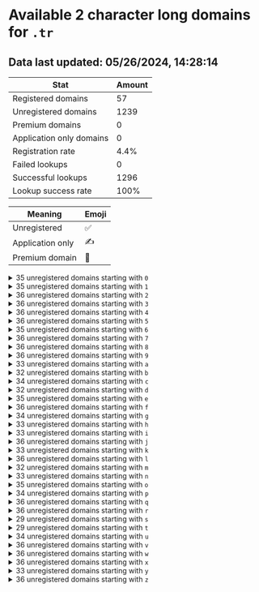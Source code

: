 # Available 2 character long domains for `.tr`

## Data last updated: 05/26/2024, 14:28:14

|Stat|Amount|
|--|--|
|Registered domains|57|
|Unregistered domains|1239|
|Premium domains|0|
|Application only domains|0|
|Registration rate|4.4%|
|Failed lookups|0|
|Successful lookups|1296|
|Lookup success rate|100%|


|Meaning|Emoji|
|--|--|
|Unregistered|:white_check_mark:|
|Application only|:writing_hand:|
|Premium domain|:gem:|

<details>
<summary>35 unregistered domains starting with <bold><code>0</code></bold></summary>

|Type|Domain|
|--|--|
|:white_check_mark:|`00.tr`|
|:white_check_mark:|`01.tr`|
|:white_check_mark:|`02.tr`|
|:white_check_mark:|`03.tr`|
|:white_check_mark:|`04.tr`|
|:white_check_mark:|`05.tr`|
|:white_check_mark:|`06.tr`|
|:white_check_mark:|`08.tr`|
|:white_check_mark:|`09.tr`|
|:white_check_mark:|`0a.tr`|
|:white_check_mark:|`0b.tr`|
|:white_check_mark:|`0c.tr`|
|:white_check_mark:|`0d.tr`|
|:white_check_mark:|`0e.tr`|
|:white_check_mark:|`0f.tr`|
|:white_check_mark:|`0g.tr`|
|:white_check_mark:|`0h.tr`|
|:white_check_mark:|`0i.tr`|
|:white_check_mark:|`0j.tr`|
|:white_check_mark:|`0k.tr`|
|:white_check_mark:|`0l.tr`|
|:white_check_mark:|`0m.tr`|
|:white_check_mark:|`0n.tr`|
|:white_check_mark:|`0o.tr`|
|:white_check_mark:|`0p.tr`|
|:white_check_mark:|`0q.tr`|
|:white_check_mark:|`0r.tr`|
|:white_check_mark:|`0s.tr`|
|:white_check_mark:|`0t.tr`|
|:white_check_mark:|`0u.tr`|
|:white_check_mark:|`0v.tr`|
|:white_check_mark:|`0w.tr`|
|:white_check_mark:|`0x.tr`|
|:white_check_mark:|`0y.tr`|
|:white_check_mark:|`0z.tr`|
</details>
<details>
<summary>35 unregistered domains starting with <bold><code>1</code></bold></summary>

|Type|Domain|
|--|--|
|:white_check_mark:|`10.tr`|
|:white_check_mark:|`11.tr`|
|:white_check_mark:|`12.tr`|
|:white_check_mark:|`13.tr`|
|:white_check_mark:|`14.tr`|
|:white_check_mark:|`15.tr`|
|:white_check_mark:|`16.tr`|
|:white_check_mark:|`18.tr`|
|:white_check_mark:|`19.tr`|
|:white_check_mark:|`1a.tr`|
|:white_check_mark:|`1b.tr`|
|:white_check_mark:|`1c.tr`|
|:white_check_mark:|`1d.tr`|
|:white_check_mark:|`1e.tr`|
|:white_check_mark:|`1f.tr`|
|:white_check_mark:|`1g.tr`|
|:white_check_mark:|`1h.tr`|
|:white_check_mark:|`1i.tr`|
|:white_check_mark:|`1j.tr`|
|:white_check_mark:|`1k.tr`|
|:white_check_mark:|`1l.tr`|
|:white_check_mark:|`1m.tr`|
|:white_check_mark:|`1n.tr`|
|:white_check_mark:|`1o.tr`|
|:white_check_mark:|`1p.tr`|
|:white_check_mark:|`1q.tr`|
|:white_check_mark:|`1r.tr`|
|:white_check_mark:|`1s.tr`|
|:white_check_mark:|`1t.tr`|
|:white_check_mark:|`1u.tr`|
|:white_check_mark:|`1v.tr`|
|:white_check_mark:|`1w.tr`|
|:white_check_mark:|`1x.tr`|
|:white_check_mark:|`1y.tr`|
|:white_check_mark:|`1z.tr`|
</details>
<details>
<summary>36 unregistered domains starting with <bold><code>2</code></bold></summary>

|Type|Domain|
|--|--|
|:white_check_mark:|`20.tr`|
|:white_check_mark:|`21.tr`|
|:white_check_mark:|`22.tr`|
|:white_check_mark:|`23.tr`|
|:white_check_mark:|`24.tr`|
|:white_check_mark:|`25.tr`|
|:white_check_mark:|`26.tr`|
|:white_check_mark:|`27.tr`|
|:white_check_mark:|`28.tr`|
|:white_check_mark:|`29.tr`|
|:white_check_mark:|`2a.tr`|
|:white_check_mark:|`2b.tr`|
|:white_check_mark:|`2c.tr`|
|:white_check_mark:|`2d.tr`|
|:white_check_mark:|`2e.tr`|
|:white_check_mark:|`2f.tr`|
|:white_check_mark:|`2g.tr`|
|:white_check_mark:|`2h.tr`|
|:white_check_mark:|`2i.tr`|
|:white_check_mark:|`2j.tr`|
|:white_check_mark:|`2k.tr`|
|:white_check_mark:|`2l.tr`|
|:white_check_mark:|`2m.tr`|
|:white_check_mark:|`2n.tr`|
|:white_check_mark:|`2o.tr`|
|:white_check_mark:|`2p.tr`|
|:white_check_mark:|`2q.tr`|
|:white_check_mark:|`2r.tr`|
|:white_check_mark:|`2s.tr`|
|:white_check_mark:|`2t.tr`|
|:white_check_mark:|`2u.tr`|
|:white_check_mark:|`2v.tr`|
|:white_check_mark:|`2w.tr`|
|:white_check_mark:|`2x.tr`|
|:white_check_mark:|`2y.tr`|
|:white_check_mark:|`2z.tr`|
</details>
<details>
<summary>36 unregistered domains starting with <bold><code>3</code></bold></summary>

|Type|Domain|
|--|--|
|:white_check_mark:|`30.tr`|
|:white_check_mark:|`31.tr`|
|:white_check_mark:|`32.tr`|
|:white_check_mark:|`33.tr`|
|:white_check_mark:|`34.tr`|
|:white_check_mark:|`35.tr`|
|:white_check_mark:|`36.tr`|
|:white_check_mark:|`37.tr`|
|:white_check_mark:|`38.tr`|
|:white_check_mark:|`39.tr`|
|:white_check_mark:|`3a.tr`|
|:white_check_mark:|`3b.tr`|
|:white_check_mark:|`3c.tr`|
|:white_check_mark:|`3d.tr`|
|:white_check_mark:|`3e.tr`|
|:white_check_mark:|`3f.tr`|
|:white_check_mark:|`3g.tr`|
|:white_check_mark:|`3h.tr`|
|:white_check_mark:|`3i.tr`|
|:white_check_mark:|`3j.tr`|
|:white_check_mark:|`3k.tr`|
|:white_check_mark:|`3l.tr`|
|:white_check_mark:|`3m.tr`|
|:white_check_mark:|`3n.tr`|
|:white_check_mark:|`3o.tr`|
|:white_check_mark:|`3p.tr`|
|:white_check_mark:|`3q.tr`|
|:white_check_mark:|`3r.tr`|
|:white_check_mark:|`3s.tr`|
|:white_check_mark:|`3t.tr`|
|:white_check_mark:|`3u.tr`|
|:white_check_mark:|`3v.tr`|
|:white_check_mark:|`3w.tr`|
|:white_check_mark:|`3x.tr`|
|:white_check_mark:|`3y.tr`|
|:white_check_mark:|`3z.tr`|
</details>
<details>
<summary>36 unregistered domains starting with <bold><code>4</code></bold></summary>

|Type|Domain|
|--|--|
|:white_check_mark:|`40.tr`|
|:white_check_mark:|`41.tr`|
|:white_check_mark:|`42.tr`|
|:white_check_mark:|`43.tr`|
|:white_check_mark:|`44.tr`|
|:white_check_mark:|`45.tr`|
|:white_check_mark:|`46.tr`|
|:white_check_mark:|`47.tr`|
|:white_check_mark:|`48.tr`|
|:white_check_mark:|`49.tr`|
|:white_check_mark:|`4a.tr`|
|:white_check_mark:|`4b.tr`|
|:white_check_mark:|`4c.tr`|
|:white_check_mark:|`4d.tr`|
|:white_check_mark:|`4e.tr`|
|:white_check_mark:|`4f.tr`|
|:white_check_mark:|`4g.tr`|
|:white_check_mark:|`4h.tr`|
|:white_check_mark:|`4i.tr`|
|:white_check_mark:|`4j.tr`|
|:white_check_mark:|`4k.tr`|
|:white_check_mark:|`4l.tr`|
|:white_check_mark:|`4m.tr`|
|:white_check_mark:|`4n.tr`|
|:white_check_mark:|`4o.tr`|
|:white_check_mark:|`4p.tr`|
|:white_check_mark:|`4q.tr`|
|:white_check_mark:|`4r.tr`|
|:white_check_mark:|`4s.tr`|
|:white_check_mark:|`4t.tr`|
|:white_check_mark:|`4u.tr`|
|:white_check_mark:|`4v.tr`|
|:white_check_mark:|`4w.tr`|
|:white_check_mark:|`4x.tr`|
|:white_check_mark:|`4y.tr`|
|:white_check_mark:|`4z.tr`|
</details>
<details>
<summary>36 unregistered domains starting with <bold><code>5</code></bold></summary>

|Type|Domain|
|--|--|
|:white_check_mark:|`50.tr`|
|:white_check_mark:|`51.tr`|
|:white_check_mark:|`52.tr`|
|:white_check_mark:|`53.tr`|
|:white_check_mark:|`54.tr`|
|:white_check_mark:|`55.tr`|
|:white_check_mark:|`56.tr`|
|:white_check_mark:|`57.tr`|
|:white_check_mark:|`58.tr`|
|:white_check_mark:|`59.tr`|
|:white_check_mark:|`5a.tr`|
|:white_check_mark:|`5b.tr`|
|:white_check_mark:|`5c.tr`|
|:white_check_mark:|`5d.tr`|
|:white_check_mark:|`5e.tr`|
|:white_check_mark:|`5f.tr`|
|:white_check_mark:|`5g.tr`|
|:white_check_mark:|`5h.tr`|
|:white_check_mark:|`5i.tr`|
|:white_check_mark:|`5j.tr`|
|:white_check_mark:|`5k.tr`|
|:white_check_mark:|`5l.tr`|
|:white_check_mark:|`5m.tr`|
|:white_check_mark:|`5n.tr`|
|:white_check_mark:|`5o.tr`|
|:white_check_mark:|`5p.tr`|
|:white_check_mark:|`5q.tr`|
|:white_check_mark:|`5r.tr`|
|:white_check_mark:|`5s.tr`|
|:white_check_mark:|`5t.tr`|
|:white_check_mark:|`5u.tr`|
|:white_check_mark:|`5v.tr`|
|:white_check_mark:|`5w.tr`|
|:white_check_mark:|`5x.tr`|
|:white_check_mark:|`5y.tr`|
|:white_check_mark:|`5z.tr`|
</details>
<details>
<summary>35 unregistered domains starting with <bold><code>6</code></bold></summary>

|Type|Domain|
|--|--|
|:white_check_mark:|`60.tr`|
|:white_check_mark:|`61.tr`|
|:white_check_mark:|`62.tr`|
|:white_check_mark:|`63.tr`|
|:white_check_mark:|`64.tr`|
|:white_check_mark:|`65.tr`|
|:white_check_mark:|`66.tr`|
|:white_check_mark:|`68.tr`|
|:white_check_mark:|`69.tr`|
|:white_check_mark:|`6a.tr`|
|:white_check_mark:|`6b.tr`|
|:white_check_mark:|`6c.tr`|
|:white_check_mark:|`6d.tr`|
|:white_check_mark:|`6e.tr`|
|:white_check_mark:|`6f.tr`|
|:white_check_mark:|`6g.tr`|
|:white_check_mark:|`6h.tr`|
|:white_check_mark:|`6i.tr`|
|:white_check_mark:|`6j.tr`|
|:white_check_mark:|`6k.tr`|
|:white_check_mark:|`6l.tr`|
|:white_check_mark:|`6m.tr`|
|:white_check_mark:|`6n.tr`|
|:white_check_mark:|`6o.tr`|
|:white_check_mark:|`6p.tr`|
|:white_check_mark:|`6q.tr`|
|:white_check_mark:|`6r.tr`|
|:white_check_mark:|`6s.tr`|
|:white_check_mark:|`6t.tr`|
|:white_check_mark:|`6u.tr`|
|:white_check_mark:|`6v.tr`|
|:white_check_mark:|`6w.tr`|
|:white_check_mark:|`6x.tr`|
|:white_check_mark:|`6y.tr`|
|:white_check_mark:|`6z.tr`|
</details>
<details>
<summary>36 unregistered domains starting with <bold><code>7</code></bold></summary>

|Type|Domain|
|--|--|
|:white_check_mark:|`70.tr`|
|:white_check_mark:|`71.tr`|
|:white_check_mark:|`72.tr`|
|:white_check_mark:|`73.tr`|
|:white_check_mark:|`74.tr`|
|:white_check_mark:|`75.tr`|
|:white_check_mark:|`76.tr`|
|:white_check_mark:|`77.tr`|
|:white_check_mark:|`78.tr`|
|:white_check_mark:|`79.tr`|
|:white_check_mark:|`7a.tr`|
|:white_check_mark:|`7b.tr`|
|:white_check_mark:|`7c.tr`|
|:white_check_mark:|`7d.tr`|
|:white_check_mark:|`7e.tr`|
|:white_check_mark:|`7f.tr`|
|:white_check_mark:|`7g.tr`|
|:white_check_mark:|`7h.tr`|
|:white_check_mark:|`7i.tr`|
|:white_check_mark:|`7j.tr`|
|:white_check_mark:|`7k.tr`|
|:white_check_mark:|`7l.tr`|
|:white_check_mark:|`7m.tr`|
|:white_check_mark:|`7n.tr`|
|:white_check_mark:|`7o.tr`|
|:white_check_mark:|`7p.tr`|
|:white_check_mark:|`7q.tr`|
|:white_check_mark:|`7r.tr`|
|:white_check_mark:|`7s.tr`|
|:white_check_mark:|`7t.tr`|
|:white_check_mark:|`7u.tr`|
|:white_check_mark:|`7v.tr`|
|:white_check_mark:|`7w.tr`|
|:white_check_mark:|`7x.tr`|
|:white_check_mark:|`7y.tr`|
|:white_check_mark:|`7z.tr`|
</details>
<details>
<summary>36 unregistered domains starting with <bold><code>8</code></bold></summary>

|Type|Domain|
|--|--|
|:white_check_mark:|`80.tr`|
|:white_check_mark:|`81.tr`|
|:white_check_mark:|`82.tr`|
|:white_check_mark:|`83.tr`|
|:white_check_mark:|`84.tr`|
|:white_check_mark:|`85.tr`|
|:white_check_mark:|`86.tr`|
|:white_check_mark:|`87.tr`|
|:white_check_mark:|`88.tr`|
|:white_check_mark:|`89.tr`|
|:white_check_mark:|`8a.tr`|
|:white_check_mark:|`8b.tr`|
|:white_check_mark:|`8c.tr`|
|:white_check_mark:|`8d.tr`|
|:white_check_mark:|`8e.tr`|
|:white_check_mark:|`8f.tr`|
|:white_check_mark:|`8g.tr`|
|:white_check_mark:|`8h.tr`|
|:white_check_mark:|`8i.tr`|
|:white_check_mark:|`8j.tr`|
|:white_check_mark:|`8k.tr`|
|:white_check_mark:|`8l.tr`|
|:white_check_mark:|`8m.tr`|
|:white_check_mark:|`8n.tr`|
|:white_check_mark:|`8o.tr`|
|:white_check_mark:|`8p.tr`|
|:white_check_mark:|`8q.tr`|
|:white_check_mark:|`8r.tr`|
|:white_check_mark:|`8s.tr`|
|:white_check_mark:|`8t.tr`|
|:white_check_mark:|`8u.tr`|
|:white_check_mark:|`8v.tr`|
|:white_check_mark:|`8w.tr`|
|:white_check_mark:|`8x.tr`|
|:white_check_mark:|`8y.tr`|
|:white_check_mark:|`8z.tr`|
</details>
<details>
<summary>36 unregistered domains starting with <bold><code>9</code></bold></summary>

|Type|Domain|
|--|--|
|:white_check_mark:|`90.tr`|
|:white_check_mark:|`91.tr`|
|:white_check_mark:|`92.tr`|
|:white_check_mark:|`93.tr`|
|:white_check_mark:|`94.tr`|
|:white_check_mark:|`95.tr`|
|:white_check_mark:|`96.tr`|
|:white_check_mark:|`97.tr`|
|:white_check_mark:|`98.tr`|
|:white_check_mark:|`99.tr`|
|:white_check_mark:|`9a.tr`|
|:white_check_mark:|`9b.tr`|
|:white_check_mark:|`9c.tr`|
|:white_check_mark:|`9d.tr`|
|:white_check_mark:|`9e.tr`|
|:white_check_mark:|`9f.tr`|
|:white_check_mark:|`9g.tr`|
|:white_check_mark:|`9h.tr`|
|:white_check_mark:|`9i.tr`|
|:white_check_mark:|`9j.tr`|
|:white_check_mark:|`9k.tr`|
|:white_check_mark:|`9l.tr`|
|:white_check_mark:|`9m.tr`|
|:white_check_mark:|`9n.tr`|
|:white_check_mark:|`9o.tr`|
|:white_check_mark:|`9p.tr`|
|:white_check_mark:|`9q.tr`|
|:white_check_mark:|`9r.tr`|
|:white_check_mark:|`9s.tr`|
|:white_check_mark:|`9t.tr`|
|:white_check_mark:|`9u.tr`|
|:white_check_mark:|`9v.tr`|
|:white_check_mark:|`9w.tr`|
|:white_check_mark:|`9x.tr`|
|:white_check_mark:|`9y.tr`|
|:white_check_mark:|`9z.tr`|
</details>
<details>
<summary>33 unregistered domains starting with <bold><code>a</code></bold></summary>

|Type|Domain|
|--|--|
|:white_check_mark:|`a0.tr`|
|:white_check_mark:|`a1.tr`|
|:white_check_mark:|`a2.tr`|
|:white_check_mark:|`a3.tr`|
|:white_check_mark:|`a4.tr`|
|:white_check_mark:|`a5.tr`|
|:white_check_mark:|`a6.tr`|
|:white_check_mark:|`a7.tr`|
|:white_check_mark:|`a8.tr`|
|:white_check_mark:|`a9.tr`|
|:white_check_mark:|`ac.tr`|
|:white_check_mark:|`ad.tr`|
|:white_check_mark:|`ae.tr`|
|:white_check_mark:|`af.tr`|
|:white_check_mark:|`ag.tr`|
|:white_check_mark:|`ah.tr`|
|:white_check_mark:|`aj.tr`|
|:white_check_mark:|`ak.tr`|
|:white_check_mark:|`al.tr`|
|:white_check_mark:|`am.tr`|
|:white_check_mark:|`an.tr`|
|:white_check_mark:|`ao.tr`|
|:white_check_mark:|`ap.tr`|
|:white_check_mark:|`aq.tr`|
|:white_check_mark:|`ar.tr`|
|:white_check_mark:|`as.tr`|
|:white_check_mark:|`at.tr`|
|:white_check_mark:|`au.tr`|
|:white_check_mark:|`av.tr`|
|:white_check_mark:|`aw.tr`|
|:white_check_mark:|`ax.tr`|
|:white_check_mark:|`ay.tr`|
|:white_check_mark:|`az.tr`|
</details>
<details>
<summary>32 unregistered domains starting with <bold><code>b</code></bold></summary>

|Type|Domain|
|--|--|
|:white_check_mark:|`b0.tr`|
|:white_check_mark:|`b1.tr`|
|:white_check_mark:|`b2.tr`|
|:white_check_mark:|`b3.tr`|
|:white_check_mark:|`b4.tr`|
|:white_check_mark:|`b5.tr`|
|:white_check_mark:|`b6.tr`|
|:white_check_mark:|`b7.tr`|
|:white_check_mark:|`b8.tr`|
|:white_check_mark:|`b9.tr`|
|:white_check_mark:|`ba.tr`|
|:white_check_mark:|`bb.tr`|
|:white_check_mark:|`bc.tr`|
|:white_check_mark:|`bf.tr`|
|:white_check_mark:|`bg.tr`|
|:white_check_mark:|`bh.tr`|
|:white_check_mark:|`bi.tr`|
|:white_check_mark:|`bj.tr`|
|:white_check_mark:|`bk.tr`|
|:white_check_mark:|`bl.tr`|
|:white_check_mark:|`bm.tr`|
|:white_check_mark:|`bn.tr`|
|:white_check_mark:|`bo.tr`|
|:white_check_mark:|`bp.tr`|
|:white_check_mark:|`bq.tr`|
|:white_check_mark:|`br.tr`|
|:white_check_mark:|`bs.tr`|
|:white_check_mark:|`bv.tr`|
|:white_check_mark:|`bw.tr`|
|:white_check_mark:|`bx.tr`|
|:white_check_mark:|`by.tr`|
|:white_check_mark:|`bz.tr`|
</details>
<details>
<summary>34 unregistered domains starting with <bold><code>c</code></bold></summary>

|Type|Domain|
|--|--|
|:white_check_mark:|`c0.tr`|
|:white_check_mark:|`c1.tr`|
|:white_check_mark:|`c2.tr`|
|:white_check_mark:|`c3.tr`|
|:white_check_mark:|`c4.tr`|
|:white_check_mark:|`c5.tr`|
|:white_check_mark:|`c6.tr`|
|:white_check_mark:|`c7.tr`|
|:white_check_mark:|`c8.tr`|
|:white_check_mark:|`c9.tr`|
|:white_check_mark:|`ca.tr`|
|:white_check_mark:|`cb.tr`|
|:white_check_mark:|`cc.tr`|
|:white_check_mark:|`cd.tr`|
|:white_check_mark:|`ce.tr`|
|:white_check_mark:|`cf.tr`|
|:white_check_mark:|`cg.tr`|
|:white_check_mark:|`ch.tr`|
|:white_check_mark:|`cj.tr`|
|:white_check_mark:|`ck.tr`|
|:white_check_mark:|`cl.tr`|
|:white_check_mark:|`cm.tr`|
|:white_check_mark:|`cn.tr`|
|:white_check_mark:|`co.tr`|
|:white_check_mark:|`cp.tr`|
|:white_check_mark:|`cq.tr`|
|:white_check_mark:|`cr.tr`|
|:white_check_mark:|`cs.tr`|
|:white_check_mark:|`ct.tr`|
|:white_check_mark:|`cv.tr`|
|:white_check_mark:|`cw.tr`|
|:white_check_mark:|`cx.tr`|
|:white_check_mark:|`cy.tr`|
|:white_check_mark:|`cz.tr`|
</details>
<details>
<summary>32 unregistered domains starting with <bold><code>d</code></bold></summary>

|Type|Domain|
|--|--|
|:white_check_mark:|`d0.tr`|
|:white_check_mark:|`d1.tr`|
|:white_check_mark:|`d2.tr`|
|:white_check_mark:|`d3.tr`|
|:white_check_mark:|`d4.tr`|
|:white_check_mark:|`d5.tr`|
|:white_check_mark:|`d6.tr`|
|:white_check_mark:|`d7.tr`|
|:white_check_mark:|`d8.tr`|
|:white_check_mark:|`d9.tr`|
|:white_check_mark:|`dc.tr`|
|:white_check_mark:|`de.tr`|
|:white_check_mark:|`df.tr`|
|:white_check_mark:|`dg.tr`|
|:white_check_mark:|`dh.tr`|
|:white_check_mark:|`di.tr`|
|:white_check_mark:|`dj.tr`|
|:white_check_mark:|`dk.tr`|
|:white_check_mark:|`dl.tr`|
|:white_check_mark:|`dm.tr`|
|:white_check_mark:|`dn.tr`|
|:white_check_mark:|`do.tr`|
|:white_check_mark:|`dp.tr`|
|:white_check_mark:|`dq.tr`|
|:white_check_mark:|`dr.tr`|
|:white_check_mark:|`ds.tr`|
|:white_check_mark:|`dt.tr`|
|:white_check_mark:|`dv.tr`|
|:white_check_mark:|`dw.tr`|
|:white_check_mark:|`dx.tr`|
|:white_check_mark:|`dy.tr`|
|:white_check_mark:|`dz.tr`|
</details>
<details>
<summary>35 unregistered domains starting with <bold><code>e</code></bold></summary>

|Type|Domain|
|--|--|
|:white_check_mark:|`e0.tr`|
|:white_check_mark:|`e1.tr`|
|:white_check_mark:|`e2.tr`|
|:white_check_mark:|`e3.tr`|
|:white_check_mark:|`e4.tr`|
|:white_check_mark:|`e5.tr`|
|:white_check_mark:|`e6.tr`|
|:white_check_mark:|`e7.tr`|
|:white_check_mark:|`e8.tr`|
|:white_check_mark:|`e9.tr`|
|:white_check_mark:|`ea.tr`|
|:white_check_mark:|`eb.tr`|
|:white_check_mark:|`ec.tr`|
|:white_check_mark:|`ed.tr`|
|:white_check_mark:|`ee.tr`|
|:white_check_mark:|`ef.tr`|
|:white_check_mark:|`eg.tr`|
|:white_check_mark:|`eh.tr`|
|:white_check_mark:|`ei.tr`|
|:white_check_mark:|`ej.tr`|
|:white_check_mark:|`ek.tr`|
|:white_check_mark:|`el.tr`|
|:white_check_mark:|`em.tr`|
|:white_check_mark:|`en.tr`|
|:white_check_mark:|`eo.tr`|
|:white_check_mark:|`ep.tr`|
|:white_check_mark:|`eq.tr`|
|:white_check_mark:|`er.tr`|
|:white_check_mark:|`es.tr`|
|:white_check_mark:|`et.tr`|
|:white_check_mark:|`ev.tr`|
|:white_check_mark:|`ew.tr`|
|:white_check_mark:|`ex.tr`|
|:white_check_mark:|`ey.tr`|
|:white_check_mark:|`ez.tr`|
</details>
<details>
<summary>36 unregistered domains starting with <bold><code>f</code></bold></summary>

|Type|Domain|
|--|--|
|:white_check_mark:|`f0.tr`|
|:white_check_mark:|`f1.tr`|
|:white_check_mark:|`f2.tr`|
|:white_check_mark:|`f3.tr`|
|:white_check_mark:|`f4.tr`|
|:white_check_mark:|`f5.tr`|
|:white_check_mark:|`f6.tr`|
|:white_check_mark:|`f7.tr`|
|:white_check_mark:|`f8.tr`|
|:white_check_mark:|`f9.tr`|
|:white_check_mark:|`fa.tr`|
|:white_check_mark:|`fb.tr`|
|:white_check_mark:|`fc.tr`|
|:white_check_mark:|`fd.tr`|
|:white_check_mark:|`fe.tr`|
|:white_check_mark:|`ff.tr`|
|:white_check_mark:|`fg.tr`|
|:white_check_mark:|`fh.tr`|
|:white_check_mark:|`fi.tr`|
|:white_check_mark:|`fj.tr`|
|:white_check_mark:|`fk.tr`|
|:white_check_mark:|`fl.tr`|
|:white_check_mark:|`fm.tr`|
|:white_check_mark:|`fn.tr`|
|:white_check_mark:|`fo.tr`|
|:white_check_mark:|`fp.tr`|
|:white_check_mark:|`fq.tr`|
|:white_check_mark:|`fr.tr`|
|:white_check_mark:|`fs.tr`|
|:white_check_mark:|`ft.tr`|
|:white_check_mark:|`fu.tr`|
|:white_check_mark:|`fv.tr`|
|:white_check_mark:|`fw.tr`|
|:white_check_mark:|`fx.tr`|
|:white_check_mark:|`fy.tr`|
|:white_check_mark:|`fz.tr`|
</details>
<details>
<summary>34 unregistered domains starting with <bold><code>g</code></bold></summary>

|Type|Domain|
|--|--|
|:white_check_mark:|`g0.tr`|
|:white_check_mark:|`g1.tr`|
|:white_check_mark:|`g2.tr`|
|:white_check_mark:|`g3.tr`|
|:white_check_mark:|`g4.tr`|
|:white_check_mark:|`g5.tr`|
|:white_check_mark:|`g6.tr`|
|:white_check_mark:|`g7.tr`|
|:white_check_mark:|`g8.tr`|
|:white_check_mark:|`g9.tr`|
|:white_check_mark:|`ga.tr`|
|:white_check_mark:|`gb.tr`|
|:white_check_mark:|`gc.tr`|
|:white_check_mark:|`gd.tr`|
|:white_check_mark:|`ge.tr`|
|:white_check_mark:|`gf.tr`|
|:white_check_mark:|`gg.tr`|
|:white_check_mark:|`gh.tr`|
|:white_check_mark:|`gi.tr`|
|:white_check_mark:|`gj.tr`|
|:white_check_mark:|`gl.tr`|
|:white_check_mark:|`gm.tr`|
|:white_check_mark:|`gn.tr`|
|:white_check_mark:|`go.tr`|
|:white_check_mark:|`gp.tr`|
|:white_check_mark:|`gq.tr`|
|:white_check_mark:|`gr.tr`|
|:white_check_mark:|`gs.tr`|
|:white_check_mark:|`gt.tr`|
|:white_check_mark:|`gv.tr`|
|:white_check_mark:|`gw.tr`|
|:white_check_mark:|`gx.tr`|
|:white_check_mark:|`gy.tr`|
|:white_check_mark:|`gz.tr`|
</details>
<details>
<summary>33 unregistered domains starting with <bold><code>h</code></bold></summary>

|Type|Domain|
|--|--|
|:white_check_mark:|`h0.tr`|
|:white_check_mark:|`h1.tr`|
|:white_check_mark:|`h2.tr`|
|:white_check_mark:|`h3.tr`|
|:white_check_mark:|`h4.tr`|
|:white_check_mark:|`h5.tr`|
|:white_check_mark:|`h6.tr`|
|:white_check_mark:|`h7.tr`|
|:white_check_mark:|`h8.tr`|
|:white_check_mark:|`h9.tr`|
|:white_check_mark:|`ha.tr`|
|:white_check_mark:|`hb.tr`|
|:white_check_mark:|`hc.tr`|
|:white_check_mark:|`hd.tr`|
|:white_check_mark:|`he.tr`|
|:white_check_mark:|`hf.tr`|
|:white_check_mark:|`hg.tr`|
|:white_check_mark:|`hh.tr`|
|:white_check_mark:|`hi.tr`|
|:white_check_mark:|`hj.tr`|
|:white_check_mark:|`hl.tr`|
|:white_check_mark:|`hn.tr`|
|:white_check_mark:|`ho.tr`|
|:white_check_mark:|`hp.tr`|
|:white_check_mark:|`hq.tr`|
|:white_check_mark:|`hr.tr`|
|:white_check_mark:|`hs.tr`|
|:white_check_mark:|`ht.tr`|
|:white_check_mark:|`hv.tr`|
|:white_check_mark:|`hw.tr`|
|:white_check_mark:|`hx.tr`|
|:white_check_mark:|`hy.tr`|
|:white_check_mark:|`hz.tr`|
</details>
<details>
<summary>33 unregistered domains starting with <bold><code>i</code></bold></summary>

|Type|Domain|
|--|--|
|:white_check_mark:|`i0.tr`|
|:white_check_mark:|`i1.tr`|
|:white_check_mark:|`i2.tr`|
|:white_check_mark:|`i3.tr`|
|:white_check_mark:|`i4.tr`|
|:white_check_mark:|`i5.tr`|
|:white_check_mark:|`i6.tr`|
|:white_check_mark:|`i7.tr`|
|:white_check_mark:|`i8.tr`|
|:white_check_mark:|`i9.tr`|
|:white_check_mark:|`ib.tr`|
|:white_check_mark:|`ic.tr`|
|:white_check_mark:|`id.tr`|
|:white_check_mark:|`ie.tr`|
|:white_check_mark:|`if.tr`|
|:white_check_mark:|`ig.tr`|
|:white_check_mark:|`ih.tr`|
|:white_check_mark:|`ii.tr`|
|:white_check_mark:|`ij.tr`|
|:white_check_mark:|`ik.tr`|
|:white_check_mark:|`il.tr`|
|:white_check_mark:|`im.tr`|
|:white_check_mark:|`in.tr`|
|:white_check_mark:|`ip.tr`|
|:white_check_mark:|`iq.tr`|
|:white_check_mark:|`ir.tr`|
|:white_check_mark:|`it.tr`|
|:white_check_mark:|`iu.tr`|
|:white_check_mark:|`iv.tr`|
|:white_check_mark:|`iw.tr`|
|:white_check_mark:|`ix.tr`|
|:white_check_mark:|`iy.tr`|
|:white_check_mark:|`iz.tr`|
</details>
<details>
<summary>36 unregistered domains starting with <bold><code>j</code></bold></summary>

|Type|Domain|
|--|--|
|:white_check_mark:|`j0.tr`|
|:white_check_mark:|`j1.tr`|
|:white_check_mark:|`j2.tr`|
|:white_check_mark:|`j3.tr`|
|:white_check_mark:|`j4.tr`|
|:white_check_mark:|`j5.tr`|
|:white_check_mark:|`j6.tr`|
|:white_check_mark:|`j7.tr`|
|:white_check_mark:|`j8.tr`|
|:white_check_mark:|`j9.tr`|
|:white_check_mark:|`ja.tr`|
|:white_check_mark:|`jb.tr`|
|:white_check_mark:|`jc.tr`|
|:white_check_mark:|`jd.tr`|
|:white_check_mark:|`je.tr`|
|:white_check_mark:|`jf.tr`|
|:white_check_mark:|`jg.tr`|
|:white_check_mark:|`jh.tr`|
|:white_check_mark:|`ji.tr`|
|:white_check_mark:|`jj.tr`|
|:white_check_mark:|`jk.tr`|
|:white_check_mark:|`jl.tr`|
|:white_check_mark:|`jm.tr`|
|:white_check_mark:|`jn.tr`|
|:white_check_mark:|`jo.tr`|
|:white_check_mark:|`jp.tr`|
|:white_check_mark:|`jq.tr`|
|:white_check_mark:|`jr.tr`|
|:white_check_mark:|`js.tr`|
|:white_check_mark:|`jt.tr`|
|:white_check_mark:|`ju.tr`|
|:white_check_mark:|`jv.tr`|
|:white_check_mark:|`jw.tr`|
|:white_check_mark:|`jx.tr`|
|:white_check_mark:|`jy.tr`|
|:white_check_mark:|`jz.tr`|
</details>
<details>
<summary>33 unregistered domains starting with <bold><code>k</code></bold></summary>

|Type|Domain|
|--|--|
|:white_check_mark:|`k0.tr`|
|:white_check_mark:|`k1.tr`|
|:white_check_mark:|`k2.tr`|
|:white_check_mark:|`k3.tr`|
|:white_check_mark:|`k4.tr`|
|:white_check_mark:|`k5.tr`|
|:white_check_mark:|`k6.tr`|
|:white_check_mark:|`k7.tr`|
|:white_check_mark:|`k8.tr`|
|:white_check_mark:|`k9.tr`|
|:white_check_mark:|`ka.tr`|
|:white_check_mark:|`kb.tr`|
|:white_check_mark:|`kc.tr`|
|:white_check_mark:|`kd.tr`|
|:white_check_mark:|`ke.tr`|
|:white_check_mark:|`kf.tr`|
|:white_check_mark:|`kg.tr`|
|:white_check_mark:|`kh.tr`|
|:white_check_mark:|`ki.tr`|
|:white_check_mark:|`kj.tr`|
|:white_check_mark:|`kk.tr`|
|:white_check_mark:|`kl.tr`|
|:white_check_mark:|`kn.tr`|
|:white_check_mark:|`ko.tr`|
|:white_check_mark:|`kq.tr`|
|:white_check_mark:|`kr.tr`|
|:white_check_mark:|`ks.tr`|
|:white_check_mark:|`kt.tr`|
|:white_check_mark:|`kv.tr`|
|:white_check_mark:|`kw.tr`|
|:white_check_mark:|`kx.tr`|
|:white_check_mark:|`ky.tr`|
|:white_check_mark:|`kz.tr`|
</details>
<details>
<summary>36 unregistered domains starting with <bold><code>l</code></bold></summary>

|Type|Domain|
|--|--|
|:white_check_mark:|`l0.tr`|
|:white_check_mark:|`l1.tr`|
|:white_check_mark:|`l2.tr`|
|:white_check_mark:|`l3.tr`|
|:white_check_mark:|`l4.tr`|
|:white_check_mark:|`l5.tr`|
|:white_check_mark:|`l6.tr`|
|:white_check_mark:|`l7.tr`|
|:white_check_mark:|`l8.tr`|
|:white_check_mark:|`l9.tr`|
|:white_check_mark:|`la.tr`|
|:white_check_mark:|`lb.tr`|
|:white_check_mark:|`lc.tr`|
|:white_check_mark:|`ld.tr`|
|:white_check_mark:|`le.tr`|
|:white_check_mark:|`lf.tr`|
|:white_check_mark:|`lg.tr`|
|:white_check_mark:|`lh.tr`|
|:white_check_mark:|`li.tr`|
|:white_check_mark:|`lj.tr`|
|:white_check_mark:|`lk.tr`|
|:white_check_mark:|`ll.tr`|
|:white_check_mark:|`lm.tr`|
|:white_check_mark:|`ln.tr`|
|:white_check_mark:|`lo.tr`|
|:white_check_mark:|`lp.tr`|
|:white_check_mark:|`lq.tr`|
|:white_check_mark:|`lr.tr`|
|:white_check_mark:|`ls.tr`|
|:white_check_mark:|`lt.tr`|
|:white_check_mark:|`lu.tr`|
|:white_check_mark:|`lv.tr`|
|:white_check_mark:|`lw.tr`|
|:white_check_mark:|`lx.tr`|
|:white_check_mark:|`ly.tr`|
|:white_check_mark:|`lz.tr`|
</details>
<details>
<summary>32 unregistered domains starting with <bold><code>m</code></bold></summary>

|Type|Domain|
|--|--|
|:white_check_mark:|`m0.tr`|
|:white_check_mark:|`m1.tr`|
|:white_check_mark:|`m2.tr`|
|:white_check_mark:|`m3.tr`|
|:white_check_mark:|`m4.tr`|
|:white_check_mark:|`m5.tr`|
|:white_check_mark:|`m6.tr`|
|:white_check_mark:|`m7.tr`|
|:white_check_mark:|`m8.tr`|
|:white_check_mark:|`m9.tr`|
|:white_check_mark:|`ma.tr`|
|:white_check_mark:|`mb.tr`|
|:white_check_mark:|`md.tr`|
|:white_check_mark:|`mf.tr`|
|:white_check_mark:|`mg.tr`|
|:white_check_mark:|`mh.tr`|
|:white_check_mark:|`mi.tr`|
|:white_check_mark:|`mj.tr`|
|:white_check_mark:|`mk.tr`|
|:white_check_mark:|`ml.tr`|
|:white_check_mark:|`mm.tr`|
|:white_check_mark:|`mn.tr`|
|:white_check_mark:|`mo.tr`|
|:white_check_mark:|`mp.tr`|
|:white_check_mark:|`mq.tr`|
|:white_check_mark:|`mr.tr`|
|:white_check_mark:|`ms.tr`|
|:white_check_mark:|`mv.tr`|
|:white_check_mark:|`mw.tr`|
|:white_check_mark:|`mx.tr`|
|:white_check_mark:|`my.tr`|
|:white_check_mark:|`mz.tr`|
</details>
<details>
<summary>33 unregistered domains starting with <bold><code>n</code></bold></summary>

|Type|Domain|
|--|--|
|:white_check_mark:|`n0.tr`|
|:white_check_mark:|`n1.tr`|
|:white_check_mark:|`n2.tr`|
|:white_check_mark:|`n3.tr`|
|:white_check_mark:|`n4.tr`|
|:white_check_mark:|`n5.tr`|
|:white_check_mark:|`n6.tr`|
|:white_check_mark:|`n7.tr`|
|:white_check_mark:|`n8.tr`|
|:white_check_mark:|`n9.tr`|
|:white_check_mark:|`nb.tr`|
|:white_check_mark:|`nc.tr`|
|:white_check_mark:|`nd.tr`|
|:white_check_mark:|`nf.tr`|
|:white_check_mark:|`ng.tr`|
|:white_check_mark:|`nh.tr`|
|:white_check_mark:|`ni.tr`|
|:white_check_mark:|`nj.tr`|
|:white_check_mark:|`nk.tr`|
|:white_check_mark:|`nl.tr`|
|:white_check_mark:|`nm.tr`|
|:white_check_mark:|`nn.tr`|
|:white_check_mark:|`no.tr`|
|:white_check_mark:|`np.tr`|
|:white_check_mark:|`nq.tr`|
|:white_check_mark:|`nr.tr`|
|:white_check_mark:|`ns.tr`|
|:white_check_mark:|`nt.tr`|
|:white_check_mark:|`nv.tr`|
|:white_check_mark:|`nw.tr`|
|:white_check_mark:|`nx.tr`|
|:white_check_mark:|`ny.tr`|
|:white_check_mark:|`nz.tr`|
</details>
<details>
<summary>35 unregistered domains starting with <bold><code>o</code></bold></summary>

|Type|Domain|
|--|--|
|:white_check_mark:|`o0.tr`|
|:white_check_mark:|`o1.tr`|
|:white_check_mark:|`o2.tr`|
|:white_check_mark:|`o3.tr`|
|:white_check_mark:|`o4.tr`|
|:white_check_mark:|`o5.tr`|
|:white_check_mark:|`o6.tr`|
|:white_check_mark:|`o7.tr`|
|:white_check_mark:|`o8.tr`|
|:white_check_mark:|`o9.tr`|
|:white_check_mark:|`oa.tr`|
|:white_check_mark:|`ob.tr`|
|:white_check_mark:|`oc.tr`|
|:white_check_mark:|`od.tr`|
|:white_check_mark:|`oe.tr`|
|:white_check_mark:|`og.tr`|
|:white_check_mark:|`oh.tr`|
|:white_check_mark:|`oi.tr`|
|:white_check_mark:|`oj.tr`|
|:white_check_mark:|`ok.tr`|
|:white_check_mark:|`ol.tr`|
|:white_check_mark:|`om.tr`|
|:white_check_mark:|`on.tr`|
|:white_check_mark:|`oo.tr`|
|:white_check_mark:|`op.tr`|
|:white_check_mark:|`oq.tr`|
|:white_check_mark:|`or.tr`|
|:white_check_mark:|`os.tr`|
|:white_check_mark:|`ot.tr`|
|:white_check_mark:|`ou.tr`|
|:white_check_mark:|`ov.tr`|
|:white_check_mark:|`ow.tr`|
|:white_check_mark:|`ox.tr`|
|:white_check_mark:|`oy.tr`|
|:white_check_mark:|`oz.tr`|
</details>
<details>
<summary>34 unregistered domains starting with <bold><code>p</code></bold></summary>

|Type|Domain|
|--|--|
|:white_check_mark:|`p0.tr`|
|:white_check_mark:|`p1.tr`|
|:white_check_mark:|`p2.tr`|
|:white_check_mark:|`p3.tr`|
|:white_check_mark:|`p4.tr`|
|:white_check_mark:|`p5.tr`|
|:white_check_mark:|`p6.tr`|
|:white_check_mark:|`p7.tr`|
|:white_check_mark:|`p8.tr`|
|:white_check_mark:|`p9.tr`|
|:white_check_mark:|`pb.tr`|
|:white_check_mark:|`pc.tr`|
|:white_check_mark:|`pd.tr`|
|:white_check_mark:|`pe.tr`|
|:white_check_mark:|`pf.tr`|
|:white_check_mark:|`pg.tr`|
|:white_check_mark:|`ph.tr`|
|:white_check_mark:|`pi.tr`|
|:white_check_mark:|`pj.tr`|
|:white_check_mark:|`pk.tr`|
|:white_check_mark:|`pl.tr`|
|:white_check_mark:|`pn.tr`|
|:white_check_mark:|`po.tr`|
|:white_check_mark:|`pp.tr`|
|:white_check_mark:|`pq.tr`|
|:white_check_mark:|`pr.tr`|
|:white_check_mark:|`ps.tr`|
|:white_check_mark:|`pt.tr`|
|:white_check_mark:|`pu.tr`|
|:white_check_mark:|`pv.tr`|
|:white_check_mark:|`pw.tr`|
|:white_check_mark:|`px.tr`|
|:white_check_mark:|`py.tr`|
|:white_check_mark:|`pz.tr`|
</details>
<details>
<summary>36 unregistered domains starting with <bold><code>q</code></bold></summary>

|Type|Domain|
|--|--|
|:white_check_mark:|`q0.tr`|
|:white_check_mark:|`q1.tr`|
|:white_check_mark:|`q2.tr`|
|:white_check_mark:|`q3.tr`|
|:white_check_mark:|`q4.tr`|
|:white_check_mark:|`q5.tr`|
|:white_check_mark:|`q6.tr`|
|:white_check_mark:|`q7.tr`|
|:white_check_mark:|`q8.tr`|
|:white_check_mark:|`q9.tr`|
|:white_check_mark:|`qa.tr`|
|:white_check_mark:|`qb.tr`|
|:white_check_mark:|`qc.tr`|
|:white_check_mark:|`qd.tr`|
|:white_check_mark:|`qe.tr`|
|:white_check_mark:|`qf.tr`|
|:white_check_mark:|`qg.tr`|
|:white_check_mark:|`qh.tr`|
|:white_check_mark:|`qi.tr`|
|:white_check_mark:|`qj.tr`|
|:white_check_mark:|`qk.tr`|
|:white_check_mark:|`ql.tr`|
|:white_check_mark:|`qm.tr`|
|:white_check_mark:|`qn.tr`|
|:white_check_mark:|`qo.tr`|
|:white_check_mark:|`qp.tr`|
|:white_check_mark:|`qq.tr`|
|:white_check_mark:|`qr.tr`|
|:white_check_mark:|`qs.tr`|
|:white_check_mark:|`qt.tr`|
|:white_check_mark:|`qu.tr`|
|:white_check_mark:|`qv.tr`|
|:white_check_mark:|`qw.tr`|
|:white_check_mark:|`qx.tr`|
|:white_check_mark:|`qy.tr`|
|:white_check_mark:|`qz.tr`|
</details>
<details>
<summary>36 unregistered domains starting with <bold><code>r</code></bold></summary>

|Type|Domain|
|--|--|
|:white_check_mark:|`r0.tr`|
|:white_check_mark:|`r1.tr`|
|:white_check_mark:|`r2.tr`|
|:white_check_mark:|`r3.tr`|
|:white_check_mark:|`r4.tr`|
|:white_check_mark:|`r5.tr`|
|:white_check_mark:|`r6.tr`|
|:white_check_mark:|`r7.tr`|
|:white_check_mark:|`r8.tr`|
|:white_check_mark:|`r9.tr`|
|:white_check_mark:|`ra.tr`|
|:white_check_mark:|`rb.tr`|
|:white_check_mark:|`rc.tr`|
|:white_check_mark:|`rd.tr`|
|:white_check_mark:|`re.tr`|
|:white_check_mark:|`rf.tr`|
|:white_check_mark:|`rg.tr`|
|:white_check_mark:|`rh.tr`|
|:white_check_mark:|`ri.tr`|
|:white_check_mark:|`rj.tr`|
|:white_check_mark:|`rk.tr`|
|:white_check_mark:|`rl.tr`|
|:white_check_mark:|`rm.tr`|
|:white_check_mark:|`rn.tr`|
|:white_check_mark:|`ro.tr`|
|:white_check_mark:|`rp.tr`|
|:white_check_mark:|`rq.tr`|
|:white_check_mark:|`rr.tr`|
|:white_check_mark:|`rs.tr`|
|:white_check_mark:|`rt.tr`|
|:white_check_mark:|`ru.tr`|
|:white_check_mark:|`rv.tr`|
|:white_check_mark:|`rw.tr`|
|:white_check_mark:|`rx.tr`|
|:white_check_mark:|`ry.tr`|
|:white_check_mark:|`rz.tr`|
</details>
<details>
<summary>29 unregistered domains starting with <bold><code>s</code></bold></summary>

|Type|Domain|
|--|--|
|:white_check_mark:|`s0.tr`|
|:white_check_mark:|`s1.tr`|
|:white_check_mark:|`s2.tr`|
|:white_check_mark:|`s3.tr`|
|:white_check_mark:|`s4.tr`|
|:white_check_mark:|`s5.tr`|
|:white_check_mark:|`s6.tr`|
|:white_check_mark:|`s7.tr`|
|:white_check_mark:|`s8.tr`|
|:white_check_mark:|`s9.tr`|
|:white_check_mark:|`sa.tr`|
|:white_check_mark:|`sc.tr`|
|:white_check_mark:|`sd.tr`|
|:white_check_mark:|`sf.tr`|
|:white_check_mark:|`sh.tr`|
|:white_check_mark:|`si.tr`|
|:white_check_mark:|`sk.tr`|
|:white_check_mark:|`sl.tr`|
|:white_check_mark:|`sn.tr`|
|:white_check_mark:|`so.tr`|
|:white_check_mark:|`sq.tr`|
|:white_check_mark:|`sr.tr`|
|:white_check_mark:|`ss.tr`|
|:white_check_mark:|`su.tr`|
|:white_check_mark:|`sv.tr`|
|:white_check_mark:|`sw.tr`|
|:white_check_mark:|`sx.tr`|
|:white_check_mark:|`sy.tr`|
|:white_check_mark:|`sz.tr`|
</details>
<details>
<summary>29 unregistered domains starting with <bold><code>t</code></bold></summary>

|Type|Domain|
|--|--|
|:white_check_mark:|`t0.tr`|
|:white_check_mark:|`t1.tr`|
|:white_check_mark:|`t2.tr`|
|:white_check_mark:|`t3.tr`|
|:white_check_mark:|`t4.tr`|
|:white_check_mark:|`t5.tr`|
|:white_check_mark:|`t6.tr`|
|:white_check_mark:|`t7.tr`|
|:white_check_mark:|`t8.tr`|
|:white_check_mark:|`t9.tr`|
|:white_check_mark:|`td.tr`|
|:white_check_mark:|`te.tr`|
|:white_check_mark:|`tf.tr`|
|:white_check_mark:|`tg.tr`|
|:white_check_mark:|`th.tr`|
|:white_check_mark:|`ti.tr`|
|:white_check_mark:|`tj.tr`|
|:white_check_mark:|`tn.tr`|
|:white_check_mark:|`to.tr`|
|:white_check_mark:|`tq.tr`|
|:white_check_mark:|`tr.tr`|
|:white_check_mark:|`ts.tr`|
|:white_check_mark:|`tt.tr`|
|:white_check_mark:|`tu.tr`|
|:white_check_mark:|`tv.tr`|
|:white_check_mark:|`tw.tr`|
|:white_check_mark:|`tx.tr`|
|:white_check_mark:|`ty.tr`|
|:white_check_mark:|`tz.tr`|
</details>
<details>
<summary>34 unregistered domains starting with <bold><code>u</code></bold></summary>

|Type|Domain|
|--|--|
|:white_check_mark:|`u0.tr`|
|:white_check_mark:|`u1.tr`|
|:white_check_mark:|`u2.tr`|
|:white_check_mark:|`u3.tr`|
|:white_check_mark:|`u4.tr`|
|:white_check_mark:|`u5.tr`|
|:white_check_mark:|`u6.tr`|
|:white_check_mark:|`u7.tr`|
|:white_check_mark:|`u8.tr`|
|:white_check_mark:|`u9.tr`|
|:white_check_mark:|`ub.tr`|
|:white_check_mark:|`uc.tr`|
|:white_check_mark:|`ud.tr`|
|:white_check_mark:|`ue.tr`|
|:white_check_mark:|`uf.tr`|
|:white_check_mark:|`ug.tr`|
|:white_check_mark:|`uh.tr`|
|:white_check_mark:|`ui.tr`|
|:white_check_mark:|`uj.tr`|
|:white_check_mark:|`uk.tr`|
|:white_check_mark:|`ul.tr`|
|:white_check_mark:|`um.tr`|
|:white_check_mark:|`un.tr`|
|:white_check_mark:|`uo.tr`|
|:white_check_mark:|`up.tr`|
|:white_check_mark:|`uq.tr`|
|:white_check_mark:|`ur.tr`|
|:white_check_mark:|`us.tr`|
|:white_check_mark:|`ut.tr`|
|:white_check_mark:|`uv.tr`|
|:white_check_mark:|`uw.tr`|
|:white_check_mark:|`ux.tr`|
|:white_check_mark:|`uy.tr`|
|:white_check_mark:|`uz.tr`|
</details>
<details>
<summary>36 unregistered domains starting with <bold><code>v</code></bold></summary>

|Type|Domain|
|--|--|
|:white_check_mark:|`v0.tr`|
|:white_check_mark:|`v1.tr`|
|:white_check_mark:|`v2.tr`|
|:white_check_mark:|`v3.tr`|
|:white_check_mark:|`v4.tr`|
|:white_check_mark:|`v5.tr`|
|:white_check_mark:|`v6.tr`|
|:white_check_mark:|`v7.tr`|
|:white_check_mark:|`v8.tr`|
|:white_check_mark:|`v9.tr`|
|:white_check_mark:|`va.tr`|
|:white_check_mark:|`vb.tr`|
|:white_check_mark:|`vc.tr`|
|:white_check_mark:|`vd.tr`|
|:white_check_mark:|`ve.tr`|
|:white_check_mark:|`vf.tr`|
|:white_check_mark:|`vg.tr`|
|:white_check_mark:|`vh.tr`|
|:white_check_mark:|`vi.tr`|
|:white_check_mark:|`vj.tr`|
|:white_check_mark:|`vk.tr`|
|:white_check_mark:|`vl.tr`|
|:white_check_mark:|`vm.tr`|
|:white_check_mark:|`vn.tr`|
|:white_check_mark:|`vo.tr`|
|:white_check_mark:|`vp.tr`|
|:white_check_mark:|`vq.tr`|
|:white_check_mark:|`vr.tr`|
|:white_check_mark:|`vs.tr`|
|:white_check_mark:|`vt.tr`|
|:white_check_mark:|`vu.tr`|
|:white_check_mark:|`vv.tr`|
|:white_check_mark:|`vw.tr`|
|:white_check_mark:|`vx.tr`|
|:white_check_mark:|`vy.tr`|
|:white_check_mark:|`vz.tr`|
</details>
<details>
<summary>36 unregistered domains starting with <bold><code>w</code></bold></summary>

|Type|Domain|
|--|--|
|:white_check_mark:|`w0.tr`|
|:white_check_mark:|`w1.tr`|
|:white_check_mark:|`w2.tr`|
|:white_check_mark:|`w3.tr`|
|:white_check_mark:|`w4.tr`|
|:white_check_mark:|`w5.tr`|
|:white_check_mark:|`w6.tr`|
|:white_check_mark:|`w7.tr`|
|:white_check_mark:|`w8.tr`|
|:white_check_mark:|`w9.tr`|
|:white_check_mark:|`wa.tr`|
|:white_check_mark:|`wb.tr`|
|:white_check_mark:|`wc.tr`|
|:white_check_mark:|`wd.tr`|
|:white_check_mark:|`we.tr`|
|:white_check_mark:|`wf.tr`|
|:white_check_mark:|`wg.tr`|
|:white_check_mark:|`wh.tr`|
|:white_check_mark:|`wi.tr`|
|:white_check_mark:|`wj.tr`|
|:white_check_mark:|`wk.tr`|
|:white_check_mark:|`wl.tr`|
|:white_check_mark:|`wm.tr`|
|:white_check_mark:|`wn.tr`|
|:white_check_mark:|`wo.tr`|
|:white_check_mark:|`wp.tr`|
|:white_check_mark:|`wq.tr`|
|:white_check_mark:|`wr.tr`|
|:white_check_mark:|`ws.tr`|
|:white_check_mark:|`wt.tr`|
|:white_check_mark:|`wu.tr`|
|:white_check_mark:|`wv.tr`|
|:white_check_mark:|`ww.tr`|
|:white_check_mark:|`wx.tr`|
|:white_check_mark:|`wy.tr`|
|:white_check_mark:|`wz.tr`|
</details>
<details>
<summary>36 unregistered domains starting with <bold><code>x</code></bold></summary>

|Type|Domain|
|--|--|
|:white_check_mark:|`x0.tr`|
|:white_check_mark:|`x1.tr`|
|:white_check_mark:|`x2.tr`|
|:white_check_mark:|`x3.tr`|
|:white_check_mark:|`x4.tr`|
|:white_check_mark:|`x5.tr`|
|:white_check_mark:|`x6.tr`|
|:white_check_mark:|`x7.tr`|
|:white_check_mark:|`x8.tr`|
|:white_check_mark:|`x9.tr`|
|:white_check_mark:|`xa.tr`|
|:white_check_mark:|`xb.tr`|
|:white_check_mark:|`xc.tr`|
|:white_check_mark:|`xd.tr`|
|:white_check_mark:|`xe.tr`|
|:white_check_mark:|`xf.tr`|
|:white_check_mark:|`xg.tr`|
|:white_check_mark:|`xh.tr`|
|:white_check_mark:|`xi.tr`|
|:white_check_mark:|`xj.tr`|
|:white_check_mark:|`xk.tr`|
|:white_check_mark:|`xl.tr`|
|:white_check_mark:|`xm.tr`|
|:white_check_mark:|`xn.tr`|
|:white_check_mark:|`xo.tr`|
|:white_check_mark:|`xp.tr`|
|:white_check_mark:|`xq.tr`|
|:white_check_mark:|`xr.tr`|
|:white_check_mark:|`xs.tr`|
|:white_check_mark:|`xt.tr`|
|:white_check_mark:|`xu.tr`|
|:white_check_mark:|`xv.tr`|
|:white_check_mark:|`xw.tr`|
|:white_check_mark:|`xx.tr`|
|:white_check_mark:|`xy.tr`|
|:white_check_mark:|`xz.tr`|
</details>
<details>
<summary>33 unregistered domains starting with <bold><code>y</code></bold></summary>

|Type|Domain|
|--|--|
|:white_check_mark:|`y0.tr`|
|:white_check_mark:|`y1.tr`|
|:white_check_mark:|`y2.tr`|
|:white_check_mark:|`y3.tr`|
|:white_check_mark:|`y4.tr`|
|:white_check_mark:|`y5.tr`|
|:white_check_mark:|`y6.tr`|
|:white_check_mark:|`y7.tr`|
|:white_check_mark:|`y8.tr`|
|:white_check_mark:|`y9.tr`|
|:white_check_mark:|`ya.tr`|
|:white_check_mark:|`yb.tr`|
|:white_check_mark:|`yc.tr`|
|:white_check_mark:|`yd.tr`|
|:white_check_mark:|`yf.tr`|
|:white_check_mark:|`yg.tr`|
|:white_check_mark:|`yh.tr`|
|:white_check_mark:|`yi.tr`|
|:white_check_mark:|`yj.tr`|
|:white_check_mark:|`yk.tr`|
|:white_check_mark:|`yl.tr`|
|:white_check_mark:|`ym.tr`|
|:white_check_mark:|`yn.tr`|
|:white_check_mark:|`yo.tr`|
|:white_check_mark:|`yq.tr`|
|:white_check_mark:|`yr.tr`|
|:white_check_mark:|`ys.tr`|
|:white_check_mark:|`yt.tr`|
|:white_check_mark:|`yu.tr`|
|:white_check_mark:|`yv.tr`|
|:white_check_mark:|`yw.tr`|
|:white_check_mark:|`yx.tr`|
|:white_check_mark:|`yz.tr`|
</details>
<details>
<summary>36 unregistered domains starting with <bold><code>z</code></bold></summary>

|Type|Domain|
|--|--|
|:white_check_mark:|`z0.tr`|
|:white_check_mark:|`z1.tr`|
|:white_check_mark:|`z2.tr`|
|:white_check_mark:|`z3.tr`|
|:white_check_mark:|`z4.tr`|
|:white_check_mark:|`z5.tr`|
|:white_check_mark:|`z6.tr`|
|:white_check_mark:|`z7.tr`|
|:white_check_mark:|`z8.tr`|
|:white_check_mark:|`z9.tr`|
|:white_check_mark:|`za.tr`|
|:white_check_mark:|`zb.tr`|
|:white_check_mark:|`zc.tr`|
|:white_check_mark:|`zd.tr`|
|:white_check_mark:|`ze.tr`|
|:white_check_mark:|`zf.tr`|
|:white_check_mark:|`zg.tr`|
|:white_check_mark:|`zh.tr`|
|:white_check_mark:|`zi.tr`|
|:white_check_mark:|`zj.tr`|
|:white_check_mark:|`zk.tr`|
|:white_check_mark:|`zl.tr`|
|:white_check_mark:|`zm.tr`|
|:white_check_mark:|`zn.tr`|
|:white_check_mark:|`zo.tr`|
|:white_check_mark:|`zp.tr`|
|:white_check_mark:|`zq.tr`|
|:white_check_mark:|`zr.tr`|
|:white_check_mark:|`zs.tr`|
|:white_check_mark:|`zt.tr`|
|:white_check_mark:|`zu.tr`|
|:white_check_mark:|`zv.tr`|
|:white_check_mark:|`zw.tr`|
|:white_check_mark:|`zx.tr`|
|:white_check_mark:|`zy.tr`|
|:white_check_mark:|`zz.tr`|
</details>